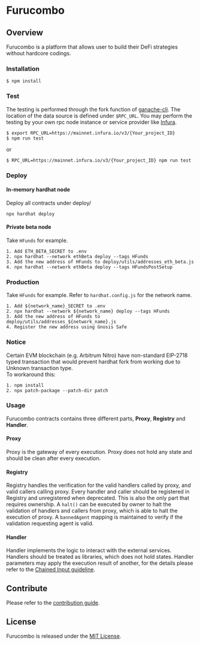 # Furucombo

## Overview

Furucombo is a platform that allows user to build their DeFi strategies without hardcore codings.

### Installation

```console
$ npm install
```

### Test

The testing is performed through the fork function of [ganache-cli](https://github.com/trufflesuite/ganache-cli). The location of the data source is defined under `$RPC_URL`. You may perform the testing by your own rpc node instance or service provider like [Infura](https://infura.io/).

```console
$ export RPC_URL=https://mainnet.infura.io/v3/{Your_project_ID}
$ npm run test
```

or

```console
$ RPC_URL=https://mainnet.infura.io/v3/{Your_project_ID} npm run test
```

### Deploy

#### In-memory hardhat node

Deploy all contracts under deploy/

```console
npx hardhat deploy
```

#### Private beta node

Take `HFunds` for example.

```console
1. Add ETH_BETA_SECRET to .env
2. npx hardhat --network ethBeta deploy --tags HFunds
3. Add the new address of HFunds to deploy/utils/addresses_eth_beta.js
4. npx hardhat --network ethBeta deploy --tags HFundsPostSetup
```

### Production

Take `HFunds` for example. Refer to `hardhat.config.js` for the network name.

```console
1. Add ${network_name}_SECRET to .env
2. npx hardhat --network ${network_name} deploy --tags HFunds
3. Add the new address of HFunds to deploy/utils/addresses_${network_name}.js
4. Register the new address using Gnosis Safe
```

### Notice

Certain EVM blockchain (e.g. Arbitrum Nitro) have non-standard EIP-2718 typed transaction that would prevent hardhat fork from working due to Unknown transaction type.  
To workaround this:

```console
1. npm install
2. npx patch-package --patch-dir patch
```

### Usage

Furucombo contracts contains three different parts, **Proxy**, **Registry** and **Handler**.

#### Proxy

Proxy is the gateway of every execution. Proxy does not hold any state and should be clean after every execution.

#### Registry

Registry handles the verification for the valid handlers called by proxy, and valid callers calling proxy. Every handler and caller should be registered in Registry and unregistered when deprecated. This is also the only part that requires ownership.
A `halt()` can be executed by owner to halt the validation of handlers and callers from proxy, which is able to halt the execution of proxy.
A `bannedAgent` mapping is maintained to verify if the validation requesting agent is valid.

#### Handler

Handler implements the logic to interact with the external services. Handlers should be treated as libraries, which does not hold states. Handler parameters may apply the execution result of another, for the details please refer to the [Chained Input guideline](CHAINEDINPUT.md).

## Contribute

Please refer to the [contribution guide](CONTRIBUTING.md).

## License

Furucombo is released under the [MIT License](LICENSE).
